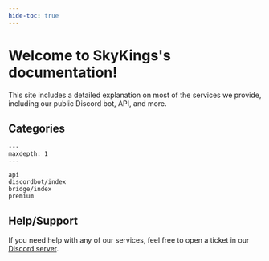 ```yaml
---
hide-toc: true
---
```


# Welcome to SkyKings's documentation!

This site includes a detailed explanation on most of the services we provide, 
including our public Discord bot, API, and more.

## Categories
```{toctree}
---
maxdepth: 1
---

api
discordbot/index
bridge/index
premium
```


## Help/Support

If you need help with any of our services, feel free to open a ticket in our [Discord server](https://discord.gg/skykings).
